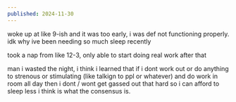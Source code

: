 ```yaml
---
published: 2024-11-30
---
```


woke up at like 9-ish and it was too early, i was def not functioning properly. idk why ive been needing so much sleep recently

took a nap from like 12-3, only able to start doing real work after that

man i wasted the night, i think i learned that if i dont work out or do anything to strenous or stimulating (like talkign to ppl or whatever) and do work in room all day then i dont / wont get gassed out that hard so i can afford to sleep less i think is what the consensus is.